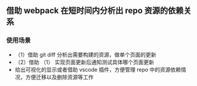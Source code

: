 ## 借助 webpack 在短时间内分析出 repo 资源的依赖关系

### 使用场景

- （1）借助 git diff 分析出需要构建的资源，做单个页面的更新
- （2）借助 （1） 实现页面更新后通知测试具体哪个页面更新
- 给出可视化的显示或者借助 vscode 插件，方便管理 repo 中的资源依赖情况，方便迁移以及删除资源等工作
